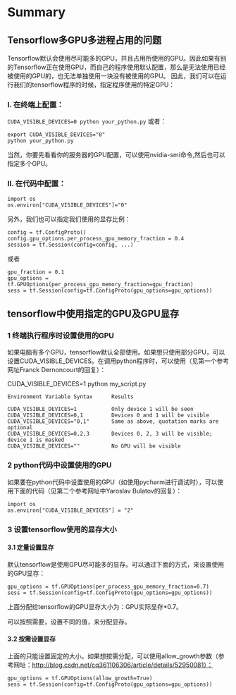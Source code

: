 # Summary

## Tensorflow多GPU多进程占用的问题
Tensorflow默认会使用尽可能多的GPU，并且占用所使用的GPU。因此如果有别的Tensorflow正在使用GPU，而自己的程序使用默认配置，那么是无法使用已经被使用的GPU的，也无法单独使用一块没有被使用的GPU。 
因此，我们可以在运行我们的tensorflow程序的时候，指定程序使用的特定GPU：

### Ⅰ. 在终端上配置：
```CUDA_VISIBLE_DEVICES=0 python your_python.py```
或者：
```
export CUDA_VISIBLE_DEVICES="0"
python your_python.py
```
当然，你要先看看你的服务器的GPU配置，可以使用nvidia-smi命令,然后也可以指定多个GPU。

### Ⅱ. 在代码中配置：
```
import os
os.environ["CUDA_VISIBLE_DEVICES"]="0"
```
另外，我们也可以指定我们使用的显存比例：
```
config = tf.ConfigProto()
config.gpu_options.per_process_gpu_memory_fraction = 0.4
session = tf.Session(config=config, ...)
```
或者
```
gpu_fraction = 0.1
gpu_options = tf.GPUOptions(per_process_gpu_memory_fraction=gpu_fraction)
sess = tf.Session(config=tf.ConfigProto(gpu_options=gpu_options))
```

## tensorflow中使用指定的GPU及GPU显存

### 1 终端执行程序时设置使用的GPU
如果电脑有多个GPU，tensorflow默认全部使用。如果想只使用部分GPU，可以设置CUDA_VISIBLE_DEVICES。在调用python程序时，可以使用（见第一个参考网址Franck Dernoncourt的回复）：

CUDA_VISIBLE_DEVICES=1 python my_script.py
 

```
Environment Variable Syntax      Results

CUDA_VISIBLE_DEVICES=1           Only device 1 will be seen
CUDA_VISIBLE_DEVICES=0,1         Devices 0 and 1 will be visible
CUDA_VISIBLE_DEVICES="0,1"       Same as above, quotation marks are optional
CUDA_VISIBLE_DEVICES=0,2,3       Devices 0, 2, 3 will be visible; device 1 is masked
CUDA_VISIBLE_DEVICES=""          No GPU will be visible
```
### 2 python代码中设置使用的GPU
如果要在python代码中设置使用的GPU（如使用pycharm进行调试时），可以使用下面的代码（见第二个参考网址中Yaroslav Bulatov的回复）：
```
import os
os.environ["CUDA_VISIBLE_DEVICES"] = "2"
```
### 3 设置tensorflow使用的显存大小
#### 3.1 定量设置显存
默认tensorflow是使用GPU尽可能多的显存。可以通过下面的方式，来设置使用的GPU显存：
```
gpu_options = tf.GPUOptions(per_process_gpu_memory_fraction=0.7)
sess = tf.Session(config=tf.ConfigProto(gpu_options=gpu_options))        
```
上面分配给tensorflow的GPU显存大小为：GPU实际显存*0.7。

可以按照需要，设置不同的值，来分配显存。

#### 3.2 按需设置显存
上面的只能设置固定的大小。如果想按需分配，可以使用allow_growth参数（参考网址：http://blog.csdn.net/cq361106306/article/details/52950081）：
```
gpu_options = tf.GPUOptions(allow_growth=True)
sess = tf.Session(config=tf.ConfigProto(gpu_options=gpu_options))   
```



